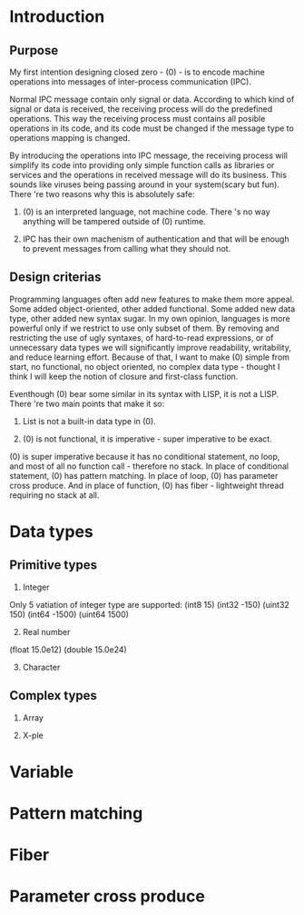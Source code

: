 Introduction
============

Purpose
-------

My first intention designing closed zero - (0) - is to encode machine operations into messages of inter-process communication (IPC).

Normal IPC message contain only signal or data. According to which kind of signal or data is received, the receiving process will do the predefined operations. This way the receiving process must contains all posible operations in its code, and its code must be changed if the message type to operations mapping is changed.

By introducing the operations into IPC message, the receiving process will simplify its code into providing only simple function calls as libraries or services and the operations in received message will do its business. This sounds like viruses being passing around in your system(scary but fun). There 're two reasons why this is absolutely safe:

1. (0) is an interpreted language, not machine code. There 's no way anything will be tampered outside of (0) runtime.

2. IPC has their own machenism of authentication and that will be enough to prevent messages from calling what they should not.

Design criterias
-----------------

Programming languages often add new features to make them more appeal. Some added object-oriented, other added functional. Some added new data type, other added new syntax sugar. In my own opinion, languages is more powerful only if we restrict to use only subset of them. By removing and restricting the use of ugly syntaxes, of hard-to-read expressions, or of unnecessary data types we will significantly improve readability, writability, and reduce learning effort. Because of that, I want to make (0) simple from start, no functional, no object oriented, no complex data type - thought I think I will keep the notion of closure and first-class function.

Eventhough (0) bear some similar in its syntax with LISP, it is not a LISP. There 're two main points that make it so:

1. List is not a built-in data type in (0).

2. (0) is not functional, it is imperative - super imperative to be exact.

(0) is super imperative because it has no conditional statement, no loop, and most of all no function call - therefore no stack. In place of conditional statement, (0) has pattern matching. In place of loop, (0) has parameter cross produce. And in place of function, (0) has fiber - lightweight thread requiring no stack at all.

Data types
==========

Primitive types
---------------

1. Integer

Only 5 vatiation of integer type are supported:
(int8 15)
(int32 -150)
(uint32 150)
(int64 -1500)
(uint64 1500)

2. Real number

(float 15.0e12)
(double 15.0e24)

3. Character

Complex types
-------------

1. Array

2. X-ple

Variable
========

Pattern matching
================

Fiber
=====

Parameter cross produce
=======================

